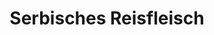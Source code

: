 ---
layout: blog-vorbereitung-zubereitung
permalink: /serbisches-reisfleisch/
pagedesc: Serbisches Reisfleisch
title: Serbisches Reisfleisch
headline: Serbisches Reisfleisch
thumbnail: /wp-content/images/serbisches-reisfleisch.webp
datafile: serbisches-reisfleisch
tags: [Hauptgericht, Schweinefleisch, Reis]
portionen: 5
htmlbeforeheadend: blog/htmlbeforeheadend.html
htmlbeforebodyend: blog/htmlbeforebodyend.html
---